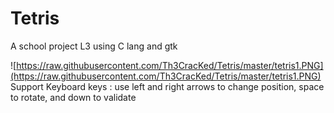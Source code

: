 # Tetris
A school project L3 using C lang and gtk


![https://raw.githubusercontent.com/Th3CracKed/Tetris/master/tetris1.PNG](https://raw.githubusercontent.com/Th3CracKed/Tetris/master/tetris1.PNG)
Support Keyboard keys :
use left and right arrows to change position, space to rotate, and down to validate

